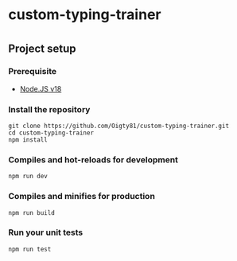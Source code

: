 # custom-typing-trainer

# 
## Project setup

### Prerequisite

- [Node.JS v18](https://nodejs.org/download/release/v18.18.0/)

### Install the repository
```
git clone https://github.com/Oigty81/custom-typing-trainer.git
cd custom-typing-trainer
npm install
```

### Compiles and hot-reloads for development
```
npm run dev
```

### Compiles and minifies for production
```
npm run build
```

### Run your unit tests
```
npm run test
```

# 